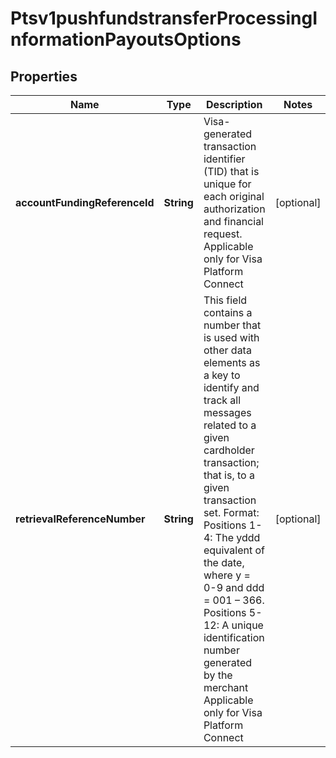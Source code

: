 
# Ptsv1pushfundstransferProcessingInformationPayoutsOptions

## Properties
Name | Type | Description | Notes
------------ | ------------- | ------------- | -------------
**accountFundingReferenceId** | **String** | Visa-generated transaction identifier (TID) that is unique for each original authorization and financial request.  Applicable only for Visa Platform Connect  |  [optional]
**retrievalReferenceNumber** | **String** | This field contains a number that is used with other data elements as a key to identify and track all messages related to a given cardholder transaction; that is, to a given transaction set.  Format: Positions 1-4: The yddd equivalent of the date, where y &#x3D; 0-9 and ddd &#x3D; 001 – 366. Positions 5-12: A unique identification number generated by the merchant  Applicable only for Visa Platform Connect  |  [optional]



